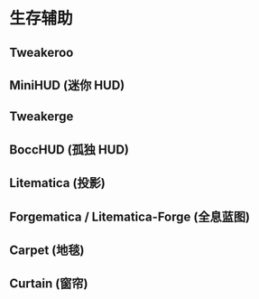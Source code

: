 # 生存辅助

## Tweakeroo

## MiniHUD (迷你 HUD)

## Tweakerge

## BoccHUD (孤独 HUD)

## Litematica (投影)

## Forgematica / Litematica-Forge (全息蓝图)

## Carpet (地毯)

## Curtain (窗帘)

